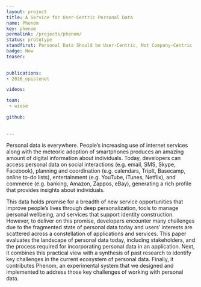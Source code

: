 ```yaml
---
layout: project
title: A Service for User-Centric Personal Data
name: Phenom
key: phenom
permalink: /projects/phenom/
status: prototype
standfirst: Personal Data Should be User-Centric, Not Company-Centric
badge: New
teaser: 
    

publications:
- 2016_epistenet

videos:

team:
 - wiese
 
github:
 
 
---
```


Personal data is everywhere. People’s increasing use of internet services along with the meteoric adoption of smartphones produces an amazing amount of digital information about individuals. Today, developers can access personal data on social interactions (e.g. email, SMS, Skype, Facebook), planning and coordination (e.g. calendars, TripIt, Basecamp, online to-do lists), entertainment (e.g. YouTube, iTunes, Netflix), and commerce (e.g. banking, Amazon, Zappos, eBay), generating a rich profile that provides insights about individuals. 

This data holds promise for a breadth of new service opportunities that improve people’s lives through deep personalization, tools to manage personal wellbeing, and services that support identity construction. However, to deliver on this promise, developers encounter many challenges due to the fragmented state of personal data today and users’ interests are scattered across a constellation of applications and services. This paper evaluates the landscape of personal data today, including stakeholders, and the process required for incorporating personal data in an application. Next, it combines this practical view with a synthesis of past research to identify key challenges in the current ecosystem of personal data. Finally, it contributes Phenom, an experimental system that we designed and implemented to address those key challenges of working with personal data.


